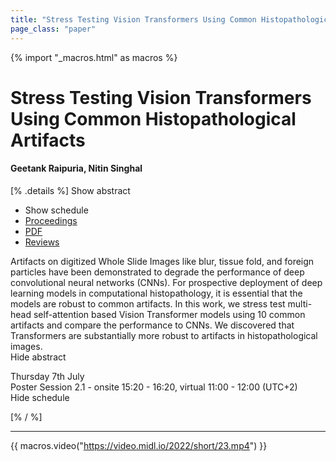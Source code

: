 ```yaml
---
title: "Stress Testing Vision Transformers Using Common Histopathological Artifacts"
page_class: "paper"
---
```


{% import "_macros.html" as macros %}

# Stress Testing Vision Transformers Using Common Histopathological Artifacts

#### Geetank Raipuria, Nitin Singhal

[% .details %]
<a class="toggle_visibility" data-selector=".abstract" data-level="3">Show abstract</a>
- <a class="toggle_visibility" data-selector=".schedule" data-level="3">Show schedule</a>
- <a href="">Proceedings</a>
- <a href="https://openreview.net/pdf?id=HpPRDevDYDY">PDF</a>
- <a href="https://openreview.net/forum?id=HpPRDevDYDY">Reviews</a>

<p>
    <span class="abstract">
        Artifacts on digitized Whole Slide Images like blur, tissue fold, and foreign particles have been demonstrated to degrade the performance of deep convolutional neural networks (CNNs). For prospective deployment of deep learning models in computational histopathology, it is essential that the models are robust to common artifacts. In this work, we stress test multi-head self-attention based Vision Transformer models using 10 common artifacts and compare the performance to CNNs. We discovered that Transformers are substantially more robust to artifacts in histopathological images.
        <br>
        <span class="actions"><a class="toggle_visibility" data-level="2">Hide abstract</a></span>
    </span>
</p>

<p>
    <span class="schedule">
        Thursday 7th July<br>Poster Session 2.1 - onsite 15:20 - 16:20, virtual 11:00 - 12:00 (UTC+2)
        <br>
        <span class="actions"><a class="toggle_visibility" data-level="2">Hide schedule</a></span>
    </span>
</p>

[% / %]


---
{{ macros.video("https://video.midl.io/2022/short/23.mp4") }}
